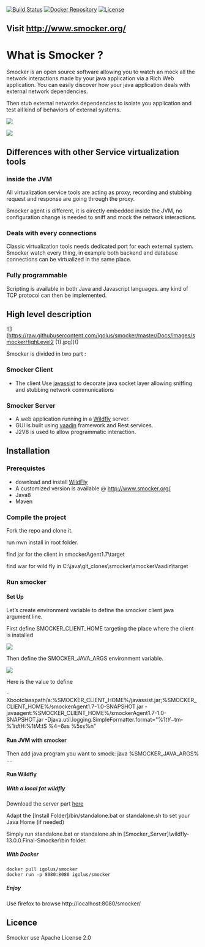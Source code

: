 [![Build Status](https://travis-ci.com/igolus/smocker.svg?branch=master)](https://travis-ci.com/igolus/smocker)
[![Docker Repository](https://img.shields.io/badge/docker-igolus%2Fsmocker-blue?logo=docker)](https://hub.docker.com/r/igolus/smocker)
[![License](https://img.shields.io/badge/License-Apache%202.0-blue.svg)](https://opensource.org/licenses/Apache-2.0)

## Visit http://www.smocker.org/

# What is Smocker ?

Smocker is an open source software allowing you to watch an mock all the network interactions made by your java application via a Rich Web application. You can easily discover how your java application deals with external network dependencies.

Then stub external networks dependencies to isolate you application and test all kind of behaviors of external systems.

![](https://github.com/igolus/smocker/blob/master/Docs/images/2019-03-13-21_30_46-Mozilla-Firefox-830x342.png?raw=true)

![](https://github.com/igolus/smocker/blob/master/Docs/images/2019-03-06-21_25_38-Mozilla-Firefox-1024x370.png?raw=true)

## Differences with other Service virtualization tools

### inside the JVM

All virtualization service tools are acting as proxy, recording and stubbing request and response are going through the proxy.

Smocker agent is different, it is directly embedded inside the JVM, no configuration change is needed to sniff and mock the network interactions.

### Deals with every connections

Classic virtualization tools needs dedicated port for each external system. Smocker watch every thing, in example both backend and database connections can be virtualized in the same place.

### Fully programmable

Scripting is available in both Java and Javascript languages. any kind of TCP protocol can then be implemented.

## High level description

![](https://raw.githubusercontent.com/igolus/smocker/master/Docs/images/smockerHighLevel2 (1).jpg)]()

Smocker is divided in two part :

### Smocker Client

- The client Use [javassist](http://www.javassist.org/) to decorate java socket layer allowing sniffing and stubbing network communications

### Smocker Server

- A web application running in a [Wildfly](http://wildfly.org/) server.
- GUI is built using [vaadin](https://vaadin.com/) framework and Rest services.
- J2V8 is used to allow programmatic interaction.

## Installation

### Prerequistes

-  download and install [WildFly](https://wildfly.org/) 
  - A customized version is available @ <http://www.smocker.org/>
- Java8
- Maven

### Compile the project

Fork the repo and clone it.

run mvn install in root folder.

find jar for the client in smockerAgent1.7\target

find war for wild fly in C:\java\git_clones\smocker\smockerVaadin\target

### Run smocker

#### Set Up

Let’s create environment variable to define the smocker client java argument line.

First define SMOCKER_CLIENT_HOME targeting the place where the client is installed

![](https://github.com/igolus/smocker/blob/master/Docs/images/env1-1.png?raw=true)

Then define the SMOCKER_JAVA_ARGS environment variable.

![](https://github.com/igolus/smocker/blob/master/Docs/images/env2.png?raw=true)

Here is the value to define

-Xbootclasspath/a:%SMOCKER_CLIENT_HOME%/javassist.jar;%SMOCKER_CLIENT_HOME%/smockerAgent1.7-1.0-SNAPSHOT.jar -javaagent:%SMOCKER_CLIENT_HOME%/smockerAgent1.7-1.0-SNAPSHOT.jar -Djava.util.logging.SimpleFormatter.format="%1$tY-%1$tm-%1$td %1$tH:%1$tM:%1$tS %4$-6s %2$s %5$s%6$s%n"

#### Run JVM with smocker

Then add java program you want to smock: java %SMOCKER_JAVA_ARGS% ....

#### Run Wildfly

##### With a local fat wildfly

Download the server part [here](https://www.smocker.org/install/)

Adapt the [Install Folder]/bin/standalone.bat or standalone.sh to set your Java Home (if needed)

Simply run standalone.bat or standalone.sh in [Smocker_Server]\wildfly-13.0.0.Final-Smocker\bin folder.

##### With Docker 

```
docker pull igolus/smocker
docker run -p 8080:8080 igolus/smocker
```

##### Enjoy

Use firefox to browse http://localhost:8080/smocker/

## Licence

Smocker use Apache License 2.0

 